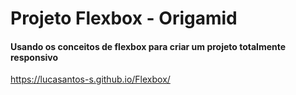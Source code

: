 <h1> Projeto Flexbox - Origamid</h>

#### Usando os conceitos de flexbox para criar um projeto totalmente responsivo
https://lucasantos-s.github.io/Flexbox/
